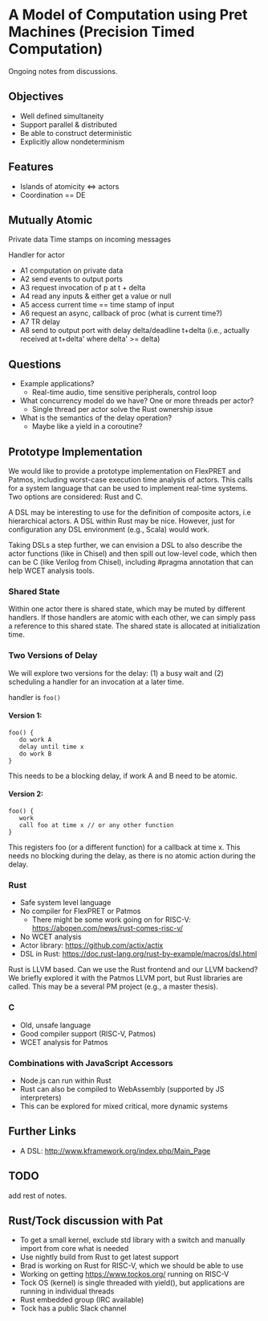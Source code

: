 # A Model of Computation using Pret Machines (Precision Timed Computation)

Ongoing notes from discussions.

## Objectives

 * Well defined simultaneity
 * Support parallel & distributed
 * Be able to construct deterministic
 * Explicitly allow nondeterminism

## Features

 * Islands of atomicity <=> actors
 * Coordination == DE

## Mutually Atomic

Private data
Time stamps on incoming messages

Handler for actor

 * A1 computation on private data
 * A2 send events to output ports
 * A3 request invocation of p at t + delta
 * A4 read any inputs & either get a value or null
 * A5 access current time == time stamp of input
 * A6 request an async, callback of proc (what is current time?)
 * A7 TR delay
 * A8 send to output port with delay delta/deadline t+delta (i.e., actually received at t+delta' where delta' >= delta)

## Questions

 * Example applications?
   * Real-time audio, time sensitive peripherals, control loop
 * What concurrency model do we have? One or more threads per actor?
   * Single thread per actor solve the Rust ownership issue
 * What is the semantics of the delay operation?
   * Maybe like a yield in a coroutine?

## Prototype Implementation

We would like to provide a prototype implementation on FlexPRET and Patmos,
including worst-case execution time analysis of actors.
This calls for a system language that can be used to implement real-time systems.
Two options are considered: Rust and C.

A DSL may be interesting to use for the definition of composite actors,
i.e hierarchical actors. A DSL within Rust may be nice.
However, just for configuration any DSL environment (e.g., Scala) would work.

Taking DSLs a step further, we can envision a DSL to also describe the
actor functions (like in Chisel) and then spill out low-level code, which
then can be C (like Verilog from Chisel), including #pragma annotation that
can help WCET analysis tools.

### Shared State

Within one actor there is shared state, which may be muted by different handlers.
If those handlers are atomic with each other, we can simply pass a reference
to this shared state. The shared state is allocated at initialization time.

### Two Versions of Delay

We will explore two versions for the delay: (1) a busy wait and
(2) scheduling a handler for an invocation at a later time.


handler is `foo()`

#### Version 1:

```
foo() {
   do work A
   delay until time x
   do work B
}
```

This needs to be a blocking delay, if work A and B need to be atomic.

#### Version 2:

```
foo() {
   work
   call foo at time x // or any other function
}
```

This registers foo (or a different function) for a callback at time x.
This needs no blocking during the delay, as there is no atomic action during the delay.

### Rust

 * Safe system level language
 * No compiler for FlexPRET or Patmos
   * There might be some work going on for RISC-V: https://abopen.com/news/rust-comes-risc-v/
 * No WCET analysis
 * Actor library: https://github.com/actix/actix
 * DSL in Rust: https://doc.rust-lang.org/rust-by-example/macros/dsl.html
 
Rust is LLVM based. Can we use the Rust frontend and our LLVM backend?
We briefly explored it with the Patmos LLVM port, but Rust libraries are called.
This may be a several PM project (e.g., a master thesis).

### C

 * Old, unsafe language
 * Good compiler support (RISC-V, Patmos)
 * WCET analysis for Patmos

### Combinations with JavaScript Accessors

 * Node.js can run within Rust
 * Rust can also be compiled to WebAssembly (supported by JS interpreters)
 * This can be explored for mixed critical, more dynamic systems

## Further Links

 * A DSL: http://www.kframework.org/index.php/Main_Page

## TODO

add rest of notes.

## Rust/Tock discussion with Pat

 * To get a small kernel, exclude std library with a switch and manually import
   from core what is needed
 * Use nightly build from Rust to get latest support
 * Brad is working on Rust for RISC-V, which we should be able to use
 * Working on  getting https://www.tockos.org/ running on RISC-V
 * Tock OS (kernel) is single threaded with yield(), but applications
   are running in individual threads
 * Rust embedded group (IRC available)
 * Tock has a public Slack channel


